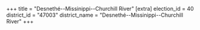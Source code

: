+++
title = "Desnethé--Missinippi--Churchill River"
[extra]
election_id = 40
district_id = "47003"
district_name = "Desnethé--Missinippi--Churchill River"
+++
